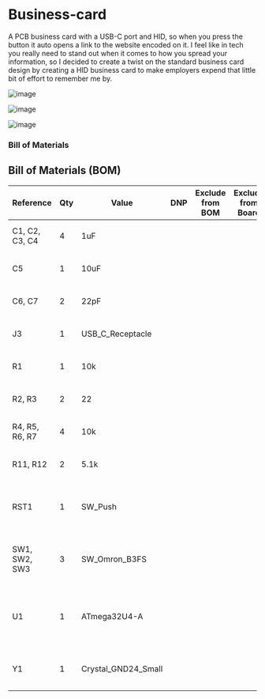 # Business-card
A PCB business card with a USB-C port and HID, so when you press the button it auto opens a link to the website encoded on it.
I feel like in tech you really need to stand out when it comes to how you spread your information, so I decided to create a twist on the standard business card design by creating a HID business card to make employers expend that little bit of effort to remember me by.

![image](https://github.com/user-attachments/assets/414face4-cf9b-498a-b71b-05192e1e3dca)


![image](https://github.com/user-attachments/assets/19d87a04-eea6-475d-85ef-8c7d656f9caa)

![image](https://github.com/user-attachments/assets/7bf4250c-620a-48d8-84b8-7a45ad1ab25a)

### Bill of Materials

## Bill of Materials (BOM)

| Reference         | Qty | Value              | DNP | Exclude from BOM | Exclude from Board | Footprint                                                              | Datasheet/Purchase Links                                                                                     |
|------------------|-----|--------------------|-----|------------------|--------------------|------------------------------------------------------------------------|-------------------------------------------------------------------------------------------------------------|
| C1, C2, C3, C4    | 4   | 1uF                |     |                  |                    | Capacitor_SMD:C_0201_0603Metric                                        | [DigiKey 1µF 0603](https://www.digikey.com/en/products/detail/yageo/CC0603ZRY5V7BB105/2103110) • [Mouser 1µF 0603](https://www.mouser.com/c/passive-components/capacitors/ceramic-capacitors/mlccs-multilayer-ceramic-capacitors/multilayer-ceramic-capacitors-mlcc-smd-smt/?capacitance=1+uF&case+code+-+in=0603) • [LCSC Capacitors](https://lcsc.com/products/Capacitors_312.html) |
| C5               | 1   | 10uF               |     |                  |                    | Capacitor_SMD:C_0201_0603Metric                                        | [DigiKey 10µF 0603](https://www.digikey.com/en/products/filter/ceramic-capacitors/60) • [Mouser 10µF](https://www.mouser.com/c/passive-components/capacitors/) • [LCSC Capacitors](https://lcsc.com/products/Capacitors_312.html) |
| C6, C7           | 2   | 22pF               |     |                  |                    | Capacitor_SMD:C_0201_0603Metric                                        | [DigiKey 22pF 0603](https://www.digikey.com/en/products/filter/ceramic-capacitors/60) • [Mouser 22pF](https://www.mouser.com/c/passive-components/capacitors/) • [LCSC Capacitors](https://lcsc.com/products/Capacitors_312.html) |
| J3               | 1   | USB_C_Receptacle   |     |                  |                    | Connector_USB:USB_C_Receptacle_Amphenol_12401548E4-2A                  | [DigiKey 12401548E4#2A](https://www.digikey.com/en/products/detail/amphenol-cs-commercial-products/12401548E4-2A/5318158) • [USB Type-C Spec](https://www.usb.org/sites/default/files/documents/usb_type-c.zip) |
| R1               | 1   | 10k                |     |                  |                    | Resistor_SMD:R_0402_1005Metric_Pad0.72x0.64mm_HandSolder               | [DigiKey 10kΩ 0402](https://www.digikey.com/en/products/filter/chip-resistor-surface-mount/52) • [Mouser 10kΩ](https://www.mouser.com/c/passive-components/resistors/) • [LCSC Resistors](https://lcsc.com/products/Chip-Resistor-Surface-Mount_439.html) |
| R2, R3           | 2   | 22                 |     |                  |                    | Resistor_SMD:R_0201_0603Metric                                         | [DigiKey 22Ω 0603](https://www.digikey.com/en/products/filter/chip-resistor-surface-mount/52) • [Mouser 22Ω](https://www.mouser.com/c/passive-components/resistors/) • [LCSC Resistors](https://lcsc.com/products/Chip-Resistor-Surface-Mount_439.html) |
| R4, R5, R6, R7   | 4   | 10k                |     |                  |                    | Resistor_SMD:R_0201_0603Metric                                         | [DigiKey 10kΩ 0603](https://www.digikey.com/en/products/filter/chip-resistor-surface-mount/52) • [Mouser 10kΩ](https://www.mouser.com/c/passive-components/resistors/) • [LCSC Resistors](https://lcsc.com/products/Chip-Resistor-Surface-Mount_439.html) |
| R11, R12         | 2   | 5.1k               |     |                  |                    | Resistor_SMD:R_0201_0603Metric                                         | [DigiKey 5.1kΩ 0603](https://www.digikey.com/en/products/filter/chip-resistor-surface-mount/52) • [Mouser 5.1kΩ](https://www.mouser.com/c/passive-components/resistors/) • [LCSC Resistors](https://lcsc.com/products/Chip-Resistor-Surface-Mount_439.html) |
| RST1             | 1   | SW_Push            |     |                  |                    | Button_Switch_SMD:SW_Push_1P1T_NO_CK_KMR2                              | [DigiKey KMR221GLFS](https://www.digikey.com/en/products/detail/c-k/KMR221GLFS/550472) • [Mouser KMR221GLFS](https://www.mouser.com/ProductDetail/CK/KMR221GLFS?qs=sb%2But3Lm4x2RtkMQYdEYMA%3D%3D) • [C&K KMR2 Series](https://www.ckswitches.com/products/switches/product-details/Tactile/KMR2/) |
| SW1, SW2, SW3    | 3   | SW_Omron_B3FS      |     |                  |                    | Button_Switch_SMD:SW_SPST_Omron_B3FS-100xP                             | [DigiKey B3FS-1000P](https://www.digikey.com/en/products/detail/omron-electronics-inc-emc-div/B3FS-1000P/277814) • [Mouser B3FS Series](https://www.mouser.com/new/omron-electronics/omronB3FS4/) • [Omron B3FS Datasheet](https://omronfs.omron.com/en_US/ecb/products/pdf/en-b3fs.pdf) |
| U1               | 1   | ATmega32U4-A       |     |                  |                    | Package_QFP:TQFP-44_10x10mm_P0.8mm                                     | [DigiKey ATMEGA32U4-AU](https://www.digikey.com/en/products/detail/microchip-technology/ATMEGA32U4-AU/1914602) • [Mouser ATMEGA32U4-AUR](https://www.mouser.com/ProductDetail/Microchip-Technology/ATMEGA32U4-AUR?qs=rBGENRD8NwIbVIAimLns%252BA%3D%3D) • [ATmega32U4 Datasheet](http://ww1.microchip.com/downloads/en/DeviceDoc/Atmel-7766-8-bit-AVR-ATmega16U4-32U4_Datasheet.pdf) |
| Y1               | 1   | Crystal_GND24_Small|     |                  |                    | Crystal:Crystal_SMD_0603-4Pin_6.0x3.5mm                                | [DigiKey 16MHz Crystal](https://www.digikey.com/en/products/detail/txc-corporation/7V-16-000MAAE-T/2626978) • [Mouser 16MHz SMD](https://www.mouser.com/c/passive-components/frequency-control-timing-devices/crystals/?frequency=16+MHz&termination+style=SMD/SMT) • [LCSC Crystals](https://lcsc.com/products) |
